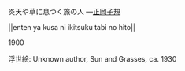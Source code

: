 炎天や草に息つく旅の人
—[正岡子規](https://ja.wikipedia.org/wiki/正岡子規)

||enten ya kusa ni ikitsuku tabi no hito||

1900

浮世絵: Unknown author, Sun and Grasses, ca. 1930